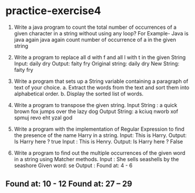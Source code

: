 # practice-exercise4

1. Write a java program to count the total number of occurrences of a given character in a string
without using any loop?
For Example- Java is java again java again count number of occurrence of a in the given string

2. Write a program to replace all d with f and all l with t in the given String
Input: daily dry
Output: faity fry
Original string: daily dry
New String: faity fry

3. Write a program that sets up a String variable containing a paragraph of text of your choice.
a. Extract the words from the text and sort them into alphabetical order.
b. Display the sorted list of words.

4. Write a program to transpose the given string.
Input String : a quick brown fox jumps over the lazy dog
Output String: a kciuq nworb xof spmuj revo eht yzal god

5. Write a program with the implementation of Regular Expression to find the presence of the name
Harry in a string.
Input: This is Harry.
Output: Is Harry here ? true
Input : This is Henry.
Output: Is Harry here ? False

6. Write a program to find out the multiple occurrences of the given word in a string using Matcher
methods.
Input : She sells seashells by the seashore
Given word: se
Output :
Found at: 4 - 6

Found at: 10 - 12
Found at: 27 – 29
-------------------------------------------------------------------------------------------------------------------------------------

